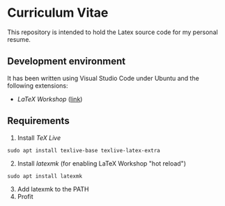 # Curriculum Vitae
This repository is intended to hold the Latex source code for my personal resume.

## Development environment

It has been written using Visual Studio Code under Ubuntu and the following extensions:

- _LaTeX Workshop_ ([link](https://marketplace.visualstudio.com/items?itemName=James-Yu.latex-workshop))

## Requirements

1. Install _TeX Live_
```
sudo apt install texlive-base texlive-latex-extra
```
2. Install _latexmk_ (for enabling LaTeX Workshop "hot reload")
```
sudo apt install latexmk
```
3. Add latexmk to the PATH
4. Profit